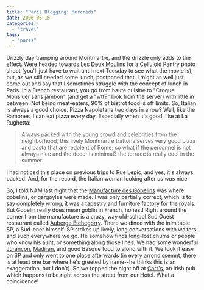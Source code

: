 ```yaml
---
title: "Paris Blogging: Mercredi"
date: 2006-06-15
categories: 
  - "travel"
tags: 
  - "paris"
---
```


Drizzly day tramping around Montmartre, and the drizzle only adds to the effect. Were headed towards [Les Deux Moulins](http://travel2.nytimes.com/top/features/travel/destinations/europe/france/paris/restaurant_details.html?vid=1095238556070) for a Celluloid Pantry photo shoot (you'll just have to wait until next Tuesday to see what the movie is), but, as we still needed some lunch, postponed that. I might as well just come out and say that I sometimes struggle with the concept of lunch in Paris. In a French restaurant, you go from haute cuisine to "Croque Monsiuer sans jambon" (and get a "wtf?" look from the server) with little in between. Not being meat-eaters, 90% of bistrot food is off limits. So, Italian is always a good choice. Pizza Napoletana two days in a row? Well, like the Ramones, I can eat pizza every day. Especially when it's good, like at La Rughetta:

> Always packed with the young crowd and celebrities from the neighborhood, this lively Montmartre trattoria serves very good pizza and pasta that are redolent of Rome; so what if the personnel is not always nice and the decor is minimal? the terrace is really cool in the summer.

I had noticed this place on previous trips to Rue Lepic, and yes, it's always packed. And, for the record, the Italian woman looking after us _was_ nice.

So, I told NAM last night that the [Manufacture des Gobelins](http://www.museums-of-paris.com/musee_en.php?code=349) was where gobelins, or gargoyles were made. I was only partially correct, which is to say completely wrong, it was a tapestry and furniture factory for the royals. But Gobelin really does mean goblin in French, honest! Right around the corner from the manufacture is a crazy, way old-school Sud Ouest restaurant called [Auberge Etchegorry](http://www.etchegorry.com/). There we dined with the inimitable SP, a Sud-ener himself. SP strikes up lively, long conversations with waiters and such everywhere we go. He somehow finds long-lost chums or people who know his aunt, or something along those lines. We had some wonderful [Jurancon](http://www.terroir-france.com/region/southwest_jurancon.htm), [Madiran](http://www.terroir-france.com/region/southwest_jurancon.htm), and good Basque food to along with it. We took it easy on SP and only went to one place afterwards (in every arrondissemnt, there is at least one bar where he's greeted by name--he thinks this is an exaggeration, but I don't). So we topped the night off at [Carr's](http://www.carrsparis.com/), an Irish pub which happens to be right across the street from our Hotel. What a coincidence!
